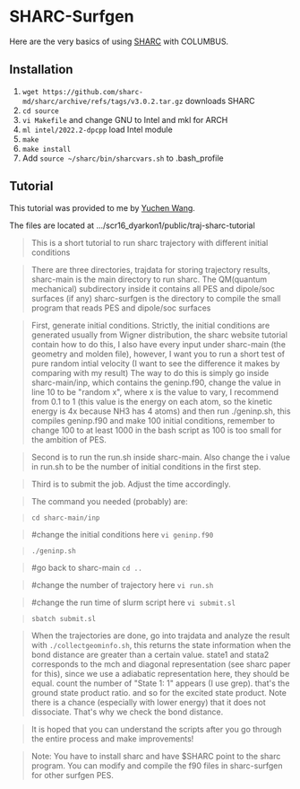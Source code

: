 # SHARC-Surfgen
Here are the very basics of using [SHARC](https://github.com/sharc-md/sharc) with COLUMBUS.

## Installation
1. `wget https://github.com/sharc-md/sharc/archive/refs/tags/v3.0.2.tar.gz` downloads SHARC
2. `cd source`
3. `vi Makefile` and change GNU to Intel and mkl for ARCH
4. `ml intel/2022.2-dpcpp` load Intel module
5. `make`
6. `make install`
7. Add `source ~/sharc/bin/sharcvars.sh` to .bash_profile

## Tutorial
This tutorial was provided to me by [Yuchen Wang](https://github.com/ywang312).

The files are located at .../scr16_dyarkon1/public/traj-sharc-tutorial

> This is a short tutorial to run sharc trajectory with different initial conditions

> There are three directories, trajdata for storing trajectory results,
> sharc-main is the main directory to run sharc. The QM(quantum mechanical) subdirectory inside it contains all PES and dipole/soc surfaces (if any)
> sharc-surfgen is the directory to compile the small program that reads PES and dipole/soc surfaces

> First, generate initial conditions. Strictly, the initial conditions are generated usually from Wigner distribution,
> the sharc website tutorial contain how to do this, I also have every input under sharc-main (the geometry and molden file),
> however, I want you to run a short test of pure random intial velocity (I want to see the difference it makes by comparing with my result)
> The way to do this is simply go inside sharc-main/inp, which contains the geninp.f90, change the value in line 10 to be "random x",
> where x is the value to vary, I recommend from 0.1 to 1 (this value is the energy on each atom, so the kinetic energy is 4x because NH3 has 4 atoms)
> and then run ./geninp.sh, this compiles geninp.f90 and make 100 initial conditions, remember to change 100 to at least 1000 in the bash script as 100 is too small for the ambition of PES.

> Second is to run the run.sh inside sharc-main. Also change the i value in run.sh to be the number of initial conditions in the first step.

> Third is to submit the job. Adjust the time accordingly.

> The command you needed (probably) are:

> `cd sharc-main/inp`

> #change the initial conditions here
> `vi geninp.f90`

> `./geninp.sh`

> #go back to sharc-main
> `cd ..`

> #change the number of trajectory here
> `vi run.sh`

> #change the run time of slurm script here
> `vi submit.sl`

> `sbatch submit.sl`

> When the trajectories are done, go into trajdata and analyze the result with `./collectgeominfo.sh`,
> this returns the state information when the bond distance are greater than a certain value.
> state1 and stata2 corresponds to the mch and diagonal representation (see sharc paper for this),
> since we use a adiabatic representation here, they should be equal.
> count the number of "State 1: 1" appears (I use grep). that's the ground state product ratio.
> and so for the excited state product. Note there is a chance (especially with lower energy) that it does not dissociate. That's why we check the bond distance.

> It is hoped that you can understand the scripts after you go through the entire process and make improvements!

> Note: You have to install sharc and have $SHARC point to the sharc program. You can modify and compile the f90 files in sharc-surfgen for other surfgen PES.
